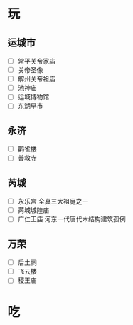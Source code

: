 # 玩
## 运城市
- [ ] 常平关帝家庙
- [ ] 关帝圣像
- [ ] 解州关帝祖庙
- [ ] 池神庙
- [ ] 运城博物馆
- [ ] 东湖早市
## 永济
- [ ] 鹳雀楼
- [ ] 普救寺
## 芮城
- [ ] 永乐宫 全真三大祖庭之一
- [ ] 芮城城隍庙
- [ ] 广仁王庙 河东一代唐代木结构建筑孤例
## 万荣
- [ ] 后土祠
- [ ] 飞云楼
- [ ] 稷王庙
## 
# 吃
